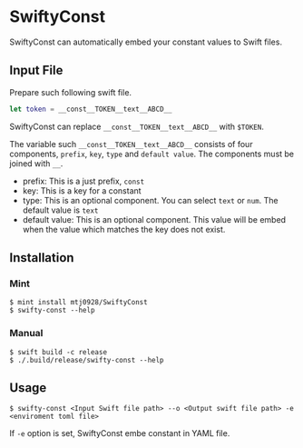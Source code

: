 # SwiftyConst

SwiftyConst can automatically embed your constant values to Swift files. 

## Input File
Prepare such following swift file.
```swift
let token = __const__TOKEN__text__ABCD__
```
SwiftyConst can replace `__const__TOKEN__text__ABCD__` with `$TOKEN`.  

The variable such `__const__TOKEN__text__ABCD__` consists of four components, `prefix`, `key`, `type` and `default value`.
The components must be joined with `__`.
- prefix: This is a just prefix, `const`
- key: This is a key for a constant
- type: This is an optional component. You can select `text` or `num`.  The default value is `text`
- default value: This is an optional component. This value will be embed when the value which matches the key does not exist.

## Installation
### Mint
```
$ mint install mtj0928/SwiftyConst
$ swifty-const --help
```

### Manual
```
$ swift build -c release
$ ./.build/release/swifty-const --help
```

## Usage
```
$ swifty-const <Input Swift file path> --o <Output swift file path> -e <enviroment toml file>
```
If `-e` option is set, SwiftyConst embe constant in YAML file. 
